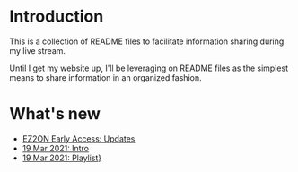 # Introduction
This is a collection of README files to facilitate information sharing during my live stream.

Until I get my website up, I'll be leveraging on README files as the simplest means to share information
in an organized fashion.

# What's new
* [EZ2ON Early Access: Updates](news/ez2on/Ez2On-Reddit-Translated.md)
* [19 Mar 2021: Intro](stream/19-mar-2021-intro.MD)
* [19 Mar 2021: Playlist}](stream/19-mar-2021-intro.MD)
